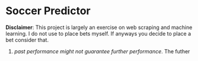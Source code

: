 # Soccer Predictor
__Disclaimer__: This project is largely an exercise on web scraping and machine learning. I do not use to place bets myself.
If anyways you decide to place a bet consider that.<br/>
1) _past performance might not guarantee further performance_. The futher